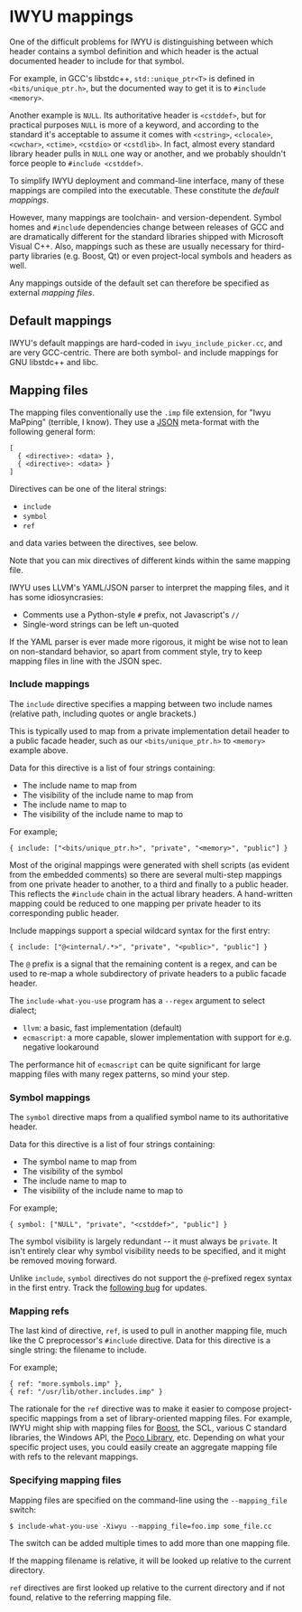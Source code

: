 # IWYU mappings #

One of the difficult problems for IWYU is distinguishing between which header contains a symbol definition and which header is the actual documented header to include for that symbol.

For example, in GCC's libstdc++, `std::unique_ptr<T>` is defined in `<bits/unique_ptr.h>`, but the documented way to get it is to `#include <memory>`.

Another example is `NULL`. Its authoritative header is `<cstddef>`, but for practical purposes `NULL` is more of a keyword, and according to the standard it's acceptable to assume it comes with `<cstring>`, `<clocale>`, `<cwchar>`, `<ctime>`, `<cstdio>` or `<cstdlib>`. In fact, almost every standard library header pulls in `NULL` one way or another, and we probably shouldn't force people to `#include <cstddef>`.

To simplify IWYU deployment and command-line interface, many of these mappings are compiled into the executable. These constitute the *default mappings*.

However, many mappings are toolchain- and version-dependent. Symbol homes and `#include` dependencies change between releases of GCC and are dramatically different for the standard libraries shipped with Microsoft Visual C++. Also, mappings such as these are usually necessary for third-party libraries (e.g. Boost, Qt) or even project-local symbols and headers as well.

Any mappings outside of the default set can therefore be specified as external *mapping files*.

## Default mappings ##

IWYU's default mappings are hard-coded in `iwyu_include_picker.cc`, and are very GCC-centric. There are both symbol- and include mappings for GNU libstdc++ and libc.

## Mapping files ##

The mapping files conventionally use the `.imp` file extension, for "Iwyu MaPping" (terrible, I know). They use a [JSON](http://json.org/) meta-format with the following general form:

    [
      { <directive>: <data> },
      { <directive>: <data> }
    ]

Directives can be one of the literal strings:

* `include`
* `symbol`
* `ref`

and data varies between the directives, see below.

Note that you can mix directives of different kinds within the same mapping file.

IWYU uses LLVM's YAML/JSON parser to interpret the mapping files, and it has some idiosyncrasies:

* Comments use a Python-style `#` prefix, not Javascript's `//`
* Single-word strings can be left un-quoted

If the YAML parser is ever made more rigorous, it might be wise not to lean on non-standard behavior, so apart from comment style, try to keep mapping files in line with the JSON spec.

### Include mappings ###

The `include` directive specifies a mapping between two include names (relative path, including quotes or angle brackets.)

This is typically used to map from a private implementation detail header to a public facade header, such as our `<bits/unique_ptr.h>` to `<memory>` example above.

Data for this directive is a list of four strings containing:

* The include name to map from
* The visibility of the include name to map from
* The include name to map to
* The visibility of the include name to map to

For example;

    { include: ["<bits/unique_ptr.h>", "private", "<memory>", "public"] }

Most of the original mappings were generated with shell scripts (as evident from the embedded comments) so there are several multi-step mappings from one private header to another, to a third and finally to a public header. This reflects the `#include` chain in the actual library headers. A hand-written mapping could be reduced to one mapping per private header to its corresponding public header.

Include mappings support a special wildcard syntax for the first entry:

    { include: ["@<internal/.*>", "private", "<public>", "public"] }

The `@` prefix is a signal that the remaining content is a regex, and can be used to re-map a whole subdirectory of private headers to a public facade header.

The `include-what-you-use` program has a `--regex` argument to select dialect;

* `llvm`: a basic, fast implementation (default)
* `ecmascript`: a more capable, slower implementation with support for e.g. negative lookaround

The performance hit of `ecmascript` can be quite significant for large mapping files with many regex patterns, so mind your step.

### Symbol mappings ###

The `symbol` directive maps from a qualified symbol name to its authoritative header.

Data for this directive is a list of four strings containing:

* The symbol name to map from
* The visibility of the symbol
* The include name to map to
* The visibility of the include name to map to

For example;

    { symbol: ["NULL", "private", "<cstddef>", "public"] }

The symbol visibility is largely redundant -- it must always be `private`. It isn't entirely clear why symbol visibility needs to be specified, and it might be removed moving forward.

Unlike `include`, `symbol` directives do not support the `@`-prefixed regex syntax in the first entry. Track the [following bug](https://github.com/include-what-you-use/include-what-you-use/issues/233) for updates.

### Mapping refs ###

The last kind of directive, `ref`, is used to pull in another mapping file, much like the C preprocessor's `#include` directive. Data for this directive is a single string: the filename to include.

For example;

    { ref: "more.symbols.imp" },
    { ref: "/usr/lib/other.includes.imp" }

The rationale for the `ref` directive was to make it easier to compose project-specific mappings from a set of library-oriented mapping files. For example, IWYU might ship with mapping files for [Boost](http://www.boost.org), the SCL, various C standard libraries, the Windows API, the [Poco Library](http://pocoproject.org), etc. Depending on what your specific project uses, you could easily create an aggregate mapping file with refs to the relevant mappings.

### Specifying mapping files ###

Mapping files are specified on the command-line using the `--mapping_file` switch:

    $ include-what-you-use -Xiwyu --mapping_file=foo.imp some_file.cc

The switch can be added multiple times to add more than one mapping file.

If the mapping filename is relative, it will be looked up relative to the current directory.

`ref` directives are first looked up relative to the current directory and if not found, relative to the referring mapping file.
